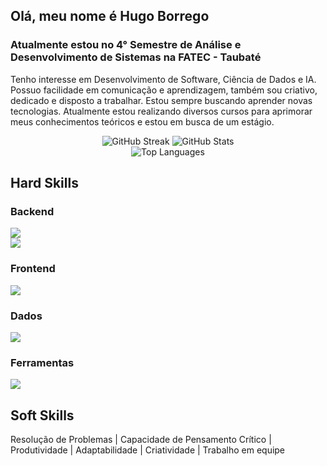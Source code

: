 ## Olá, meu nome é Hugo Borrego
### Atualmente estou no 4° Semestre de Análise e Desenvolvimento de Sistemas na FATEC - Taubaté

Tenho interesse em Desenvolvimento de Software, Ciência de Dados e IA. Possuo facilidade em comunicação e aprendizagem, também sou criativo, dedicado e disposto 
a trabalhar. Estou sempre buscando aprender novas tecnologias. Atualmente estou realizando diversos cursos para aprimorar meus conhecimentos teóricos e estou em busca de um estágio.

<div align="center">
  <img src="https://streak-stats.demolab.com?user=HugoBorrego&theme=dark&border_radius=10&count_private=true" alt="GitHub Streak" />
  <img src="https://github-readme-stats.vercel.app/api?username=HugoBorrego&show_icons=true&theme=dark&border_radius=10&count_private=true" alt="GitHub Stats" />
</div>
<div align="center">
  <img src="https://github-readme-stats.vercel.app/api/top-langs?username=HugoBorrego&layout=compact&theme=dark&border_radius=10&langs_count=8" alt="Top Languages" />
</div>

## Hard Skills
### Backend
<div>
  <img src="https://skillicons.dev/icons?i=py,java,cs,javascript,c,cpp" /><br>
  <img src="https://skillicons.dev/icons?i=spring,dotnet,nodejs" /><br>
</div>

### Frontend
<div>
  <img src="https://skillicons.dev/icons?i=html,css,react,vite" />
</div>

### Dados
<div>
  <img src="https://skillicons.dev/icons?i=mysql,postgresql" /><br>
</div>

### Ferramentas
<div>
  <img src="https://skillicons.dev/icons?i=vscode,figma,git,github" /><br>
</div>

## Soft Skills
Resolução de Problemas | Capacidade de Pensamento Crítico | Produtividade | Adaptabilidade | Criatividade | Trabalho em equipe
